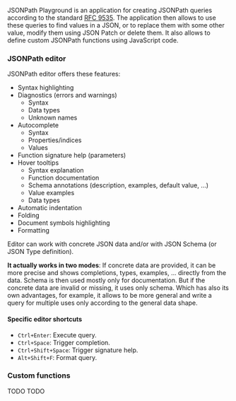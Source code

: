 JSONPath Playground is an application for creating JSONPath queries according to the standard [RFC 9535](https://datatracker.ietf.org/doc/rfc9535/). The application then allows to use these queries to find values in a JSON, or to replace them with some other value, modify them using JSON Patch or delete them. It also allows to define custom JSONPath functions using JavaScript code. 

### JSONPath editor

JSONPath editor offers these features:

- Syntax highlighting
- Diagnostics (errors and warnings)
    - Syntax
    - Data types
    - Unknown names
- Autocomplete
    - Syntax
    - Properties/indices
    - Values
- Function signature help (parameters)
- Hover tooltips
    - Syntax explanation
    - Function documentation
    - Schema annotations (description, examples, default value, ...)
    - Value examples
    - Data types
- Automatic indentation
- Folding
- Document symbols highlighting
- Formatting

Editor can work with concrete JSON data and/or with JSON Schema (or JSON Type definition).

**It actually works in two modes**: If concrete data are provided, it can be more precise and shows completions, types, examples, ... directly from the data. Schema is then used mostly only for documentation. But if the concrete data are invalid or missing, it uses only schema. Which has also its own advantages, for example, it allows to be more general and write a query for multiple uses only according to the general data shape.

#### Specific editor shortcuts

- `Ctrl+Enter`: Execute query.
- `Ctrl+Space`: Trigger completion.
- `Ctrl+Shift+Space`: Trigger signature help.
- `Alt+Shift+F`: Format query.

### Custom functions

TODO TODO